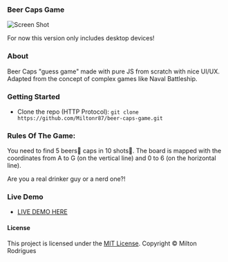 ### Beer Caps Game

![Screen Shot](https://github.com/Miltonr87/beer-caps-game/blob/main/beercaps.gif)

For now this version only includes desktop devices!

### About

Beer Caps "guess game" made with pure JS from scratch with nice UI/UX. Adapted from the concept of complex games like Naval Battleship.

### Getting Started

- Clone the repo (HTTP Protocol): ```git clone https://github.com/Miltonr87/beer-caps-game.git```

### Rules Of The Game:

You need to find 5 beers🍺 caps in 10 shots🎯. The board is mapped with the coordinates from A to G (on the vertical line) and 0 to 6 (on the horizontal line). 

Are you a real drinker guy or a nerd one?!

### Live Demo 

- [LIVE DEMO HERE](https://miltonr87.github.io/beer-caps-game/)

#### License

This project is licensed under the [MIT License](https://magno.mit-license.org/2018). Copyright © Milton Rodrigues
